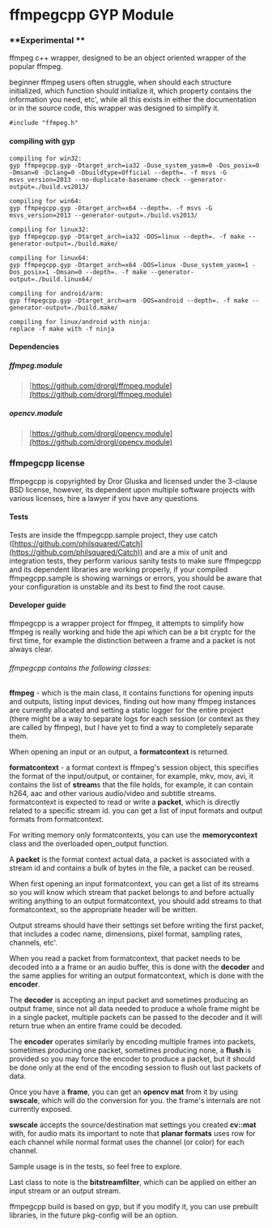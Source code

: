 # ffmpegcpp GYP Module

### **Experimental **

ffmpeg c++ wrapper, designed to be an object oriented wrapper of the popular ffmpeg.

beginner ffmpeg users often struggle, when should each structure initialized, which function should initialize it, which property contains the information you need, etc', while all this exists in either the documentation or in the source code, this wrapper was designed to simplify it. 

```
#include "ffmpeg.h"
```

#### compiling with gyp
```
compiling for win32:
gyp ffmpegcpp.gyp -Dtarget_arch=ia32 -Duse_system_yasm=0 -Dos_posix=0 -Dmsan=0 -Dclang=0 -Dbuildtype=Official --depth=. -f msvs -G msvs_version=2013 --no-duplicate-basename-check --generator-output=./build.vs2013/

compiling for win64:
gyp ffmpegcpp.gyp -Dtarget_arch=x64 --depth=. -f msvs -G msvs_version=2013 --generator-output=./build.vs2013/

compiling for linux32:
gyp ffmpegcpp.gyp -Dtarget_arch=ia32 -DOS=linux --depth=. -f make --generator-output=./build.make/

compiling for linux64:
gyp ffmpegcpp.gyp -Dtarget_arch=x64 -DOS=linux -Duse_system_yasm=1 -Dos_posix=1 -Dmsan=0 --depth=. -f make --generator-output=./build.linux64/

compiling for android/arm:
gyp ffmpegcpp.gyp -Dtarget_arch=arm -DOS=android --depth=. -f make --generator-output=./build.make/

compiling for linux/android with ninja:
replace -f make with -f ninja

```

#### Dependencies

##### ffmpeg.module
>
>[https://github.com/drorgl/ffmpeg.module](https://github.com/drorgl/ffmpeg.module)
>

##### opencv.module
>
>[https://github.com/drorgl/opencv.module](https://github.com/drorgl/opencv.module)
>


### ffmpegcpp license
ffmpegcpp is copyrighted by Dror Gluska and licensed under the 3-clause BSD license, however, its dependent upon multiple software projects with various licenses, hire a lawyer if you have any questions.

#### Tests
Tests are inside the ffmpegcpp.sample project, they use catch ([https://github.com/philsquared/Catch](https://github.com/philsquared/Catch)) and are a mix of unit and integration tests, they perform various sanity tests to make sure ffmpegcpp and its dependent libraries are working properly, if your compiled ffmpegcpp.sample is showing warnings or errors, you should be aware that your configuration is unstable and its best to find the root cause.

#### Developer guide

ffmpegcpp is a wrapper project for ffmpeg, it attempts to simplify how ffmpeg is really working and hide the api which can be a bit cryptc for the first time, for example the distinction between a frame and a packet is not always clear.

###### ffmpegcpp contains the following classes:

**ffmpeg** - which is the main class, it contains functions for opening inputs and outputs, listing input devices, finding out how many ffmpeg instances are currently allocated and setting a static logger for the entire project (there might be a way to separate logs for each session (or context as they are called by ffmpeg), but I have yet to find a way to completely separate them.

When opening an input or an output, a **formatcontext** is returned.

**formatcontext** - a format context is ffmpeg's session object, this specifies the format of the input/output, or container, for example, mkv, mov, avi, it contains the list of **stream**s that the file holds, for example, it can contain h264, aac and other various audio/video and subtitle streams.
formatcontext is expected to read or write a **packet**, which is directly related to a specific stream id.
you can get a list of input formats and output formats from formatcontext.

For writing memory only formatcontexts, you can use the **memorycontext** class and the overloaded open_output function.

A **packet** is the format context actual data, a packet is associated with a stream id and contains a bulk of bytes in the file, a packet can be reused. 

When first opening an input formatcontext, you can get a list of its streams so you will know which stream that packet belongs to and before actually writing anything to an output formatcontext, you should add streams to that formatcontext, so the appropriate header will be written.

Output streams should have their settings set before writing the first packet, that includes a codec name, dimensions, pixel format, sampling rates, channels, etc'.

When you read a packet from formatcontext, that packet needs to be decoded into a a frame or an audio buffer, this is done with the **decoder** and the same applies for writing an output formatcontext, which is done with the **encoder**.

The **decoder** is accepting an input packet and sometimes producing an output frame, since not all data needed to produce a whole frame might be in a single packet, multiple packets can be passed to the decoder and it will return true when an entire frame could be decoded.

The **encoder** operates similarly by encoding multiple frames into packets, sometimes producing one packet, sometimes producing none, a **flush** is provided so you may force the encoder to produce a packet, but it should be done only at the end of the encoding session to flush out last packets of data.

Once you have a **frame**, you can get an **opencv mat** from it by using **swscale**, which will do the conversion for you. the frame's internals are not currently exposed.

**swscale** accepts the source/destination mat settings you created **cv::mat** with, for audio mats its important to note that **planar formats** uses row for each channel while normal format uses the channel (or color) for each channel.

Sample usage is in the tests, so feel free to explore.

Last class to note is the **bitstreamfilter**, which can be applied on either an input stream or an output stream.

ffmpegcpp build is based on gyp, but if you modify it, you can use prebuilt libraries, in the future pkg-config will be an option.



